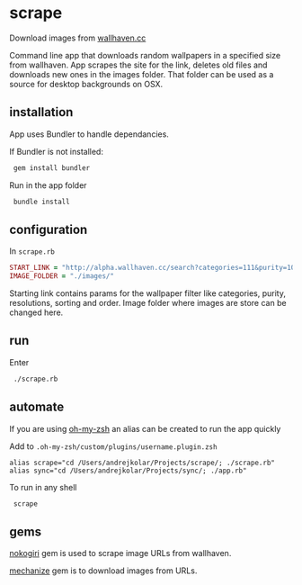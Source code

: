 # scrape
Download images from [wallhaven.cc](http://alpha.wallhaven.cc)

Command line app that downloads random wallpapers in a specified size from wallhaven. App scrapes the site for the link, deletes old files and downloads new ones in the images folder. That folder can be used as a source for desktop backgrounds on OSX.

## installation
App uses Bundler to handle dependancies.

If Bundler is not installed:
```bash
 gem install bundler
```

Run in the app folder
```bash
 bundle install
```

## configuration
In `scrape.rb`
```ruby
START_LINK = "http://alpha.wallhaven.cc/search?categories=111&purity=100&resolutions=2560x1440&sorting=random&order=desc"
IMAGE_FOLDER = "./images/"
```
Starting link contains params for the wallpaper filter like categories, purity, resolutions, sorting and order. Image folder where images are store can be changed here.

## run
Enter
```bash
 ./scrape.rb
```

## automate
If you are using [oh-my-zsh](https://github.com/robbyrussell/oh-my-zsh) an alias can be created to run the app quickly

Add to `.oh-my-zsh/custom/plugins/username.plugin.zsh`
```
alias scrape="cd /Users/andrejkolar/Projects/scrape/; ./scrape.rb"
alias sync="cd /Users/andrejkolar/Projects/sync/; ./app.rb"
```

To run in any shell
```bash
 scrape
```

## gems
[nokogiri](https://github.com/skorks/escort) gem is used to scrape image URLs from wallhaven.

[mechanize](https://github.com/JEG2/highline) gem is to download images from URLs.
